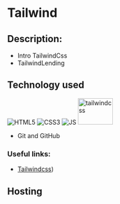 # Tailwind
 
## Description:
- Intro TailwindCss
- TailwindLending

## Technology used

![HTML5](https://img.shields.io/badge/html5-%23E34F26.svg?style=for-the-badge&logo=html5&logoColor=white)
![CSS3](https://img.shields.io/badge/css3-%231572B6.svg?style=for-the-badge&logo=css3&logoColor=white) 
![JS](https://img.shields.io/badge/JS-JavaScript-blue?style=for-the-badge&logo=js&logoColor=white)
<a><img src="https://www.vectorlogo.zone/logos/tailwindcss/tailwindcss-ar21.svg" alt="tailwindcss" width="80" height="60"/></a>


- Git and GitHub

### Useful links:
- [Tailwindcss](https://tailwindcss.com/))


## Hosting

